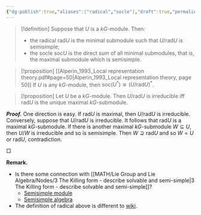 ```yaml
---
{"dg-publish":true,"aliases":["radical","socle"],"draft":true,"permalink":"/Representation Theory 101/Nodes/Radical and Socle of Modules/","dgPassFrontmatter":true}
---
```



> [!definition]
> Suppose that $U$ is a $kG$-module. Then:
> - the radical $\mathrm{rad}U$ is the minimal submodule such that $U/\mathrm{rad}U$ is semisimple;
> - the socle $\mathrm{soc}U$ is the direct sum of all minimal submodules, that is, the maximal submodule which is semisimple.

> [!proposition] [[Alperin_1993_Local representation theory.pdf#page=50|Alperin_1993_Local representation theory, page 50]]
> If $U$ is any $kG$-module, then $\mathrm{soc}(U^*)\cong (U/\mathrm{rad}U)^*$.

> [!proposition]
> Let $U$ be a $kG$-module. Then $U/\mathrm{rad}U$ is irreducible iff $\mathrm{rad}U$ is the unique maximal $kG$-submodule.

**_Proof._**
One direction is easy. If $\mathrm{rad}U$ is maximal, then $U/\mathrm{rad}U$ is irreducible. Conversely, suppose that $U/\mathrm{rad}U$ is irreducible. It follows that $\mathrm{rad}U$ is a maximal $kG$-submodule. If there is another maximal $kG$-submodule $W\subseteq U$, then $U/W$ is irreducible and so is semisimple. Then $W\supseteq \mathrm{rad}U$ and so $W=U$ or $\mathrm{rad}U$, contradiction.
<p align="left">□</p>

**Remark.**
- Is there some connection with [[MATH/Lie Group and Lie Algebra/Nodes/3 The Killing form - describe solvable and semi-simple\|3 The Killing form - describe solvable and semi-simple]]?
	- [Semisimple module](https://en.wikipedia.org/wiki/Semisimple_module)
	- [Semisimple algebra](https://en.wikipedia.org/wiki/Semisimple_algebra)
- The definition of radical above is different to [wiki](https://en.wikipedia.org/wiki/Radical_of_a_module).

